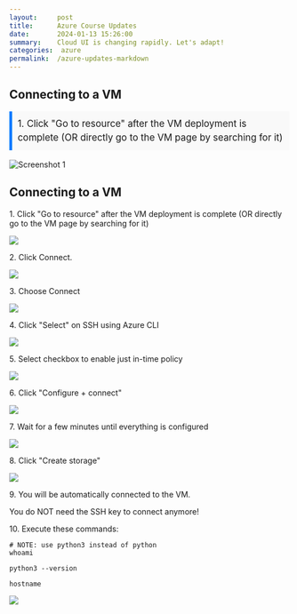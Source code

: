 ```yaml
---
layout:     post
title:      Azure Course Updates
date:       2024-01-13 15:26:00
summary:    Cloud UI is changing rapidly. Let's adapt!
categories:  azure
permalink:  /azure-updates-markdown
---
```


<style>

.ud-blog-details-para {
  background-color: #f8f9fa; /* Light grey background */
  font-size: 200%;
  border-left: 10px solid #007bff; /* Blue left border */
  padding: 10px; /* Padding around the text */
  margin-bottom: 1rem; /* Margin at the bottom */
  display: inline-block; /* To keep it inline with other texts if necessary */
}

.instructions {
    font-family: Arial, sans-serif;
    max-width: 800px;
    margin: auto;
}

.step {
    margin-bottom: 20px;
}

.step p {
    font-size: 120%;
    line-height: 1.5;
    background-color: #f9f9f9;
    padding: 10px;
    border-left: 5px solid #007bff;
}

img {
    max-width: 70%;
    height: auto;
    display: block;
    margin-top: 10px;
}

</style>

## Connecting to a VM

<div class="guide">
    <div class="step">
        <p> <span class="number">1.</span> Click "Go to resource" after the VM deployment is complete (OR directly go to the VM page by searching for it)</p>
        <img src="https://ajeuwbhvhr.cloudimg.io/colony-recorder.s3.amazonaws.com/files/2024-01-17/bbd9a5ca-895d-4645-a88c-593b562e3063/ascreenshot.jpeg" alt="Screenshot 1">
    </div>
    <!-- Repeat for other steps -->
</div>

## Connecting to a VM

1\. Click "Go to resource" after the VM deployment is complete (OR directly go to the VM page by searching for it)

![](https://ajeuwbhvhr.cloudimg.io/colony-recorder.s3.amazonaws.com/files/2024-01-17/bbd9a5ca-895d-4645-a88c-593b562e3063/ascreenshot.jpeg?tl_px=0,321&br_px=2293,1602&force_format=png&width=1120.0&wat=1&wat_opacity=1&wat_gravity=northwest&wat_url=https://colony-recorder.s3.amazonaws.com/images/watermarks/FB923C_standard.png&wat_pad=372,277)


2\. Click Connect.

![](https://ajeuwbhvhr.cloudimg.io/colony-recorder.s3.amazonaws.com/files/2024-01-17/fd4f33df-4537-42a0-80b6-550f98c76754/ascreenshot.jpeg?tl_px=0,0&br_px=1719,961&force_format=png&width=1120.0&wat=1&wat_opacity=1&wat_gravity=northwest&wat_url=https://colony-recorder.s3.amazonaws.com/images/watermarks/FB923C_standard.png&wat_pad=428,147)


3\. Choose Connect

![](https://ajeuwbhvhr.cloudimg.io/colony-recorder.s3.amazonaws.com/files/2024-01-17/77361959-f0c3-4ab7-9fe8-31a6ed737ceb/ascreenshot.jpeg?tl_px=0,0&br_px=1719,961&force_format=png&width=1120.0&wat=1&wat_opacity=1&wat_gravity=northwest&wat_url=https://colony-recorder.s3.amazonaws.com/images/watermarks/FB923C_standard.png&wat_pad=408,199)


4\. Click "Select" on SSH using Azure CLI

![](https://ajeuwbhvhr.cloudimg.io/colony-recorder.s3.amazonaws.com/files/2024-01-17/92358f37-b960-43d3-91e7-6bc84cf7fab7/ascreenshot.jpeg?tl_px=0,720&br_px=1719,1682&force_format=png&width=1120.0&wat=1&wat_opacity=1&wat_gravity=northwest&wat_url=https://colony-recorder.s3.amazonaws.com/images/watermarks/FB923C_standard.png&wat_pad=408,320)


5\. Select checkbox to enable just in-time policy

![](https://ajeuwbhvhr.cloudimg.io/colony-recorder.s3.amazonaws.com/files/2024-01-17/a049bbc6-0dae-4f2b-a40b-443240e78ad1/ascreenshot.jpeg?tl_px=1086,720&br_px=2806,1682&force_format=png&width=1120.0&wat=1&wat_opacity=1&wat_gravity=northwest&wat_url=https://colony-recorder.s3.amazonaws.com/images/watermarks/FB923C_standard.png&wat_pad=523,281)


6\. Click "Configure + connect"

![](https://ajeuwbhvhr.cloudimg.io/colony-recorder.s3.amazonaws.com/files/2024-01-17/5ec4f166-3918-47b0-a924-ad75786992e6/ascreenshot.jpeg?tl_px=1220,720&br_px=2940,1682&force_format=png&width=1120.0&wat=1&wat_opacity=1&wat_gravity=northwest&wat_url=https://colony-recorder.s3.amazonaws.com/images/watermarks/FB923C_standard.png&wat_pad=568,321)


7\. Wait for a few minutes until everything is configured

![](https://ajeuwbhvhr.cloudimg.io/colony-recorder.s3.amazonaws.com/files/2024-01-17/ae3dc8ba-c0b4-4d26-894c-e885ce88960e/ascreenshot.jpeg?tl_px=1220,0&br_px=2940,961&force_format=png&width=1120.0&wat=1&wat_opacity=1&wat_gravity=northwest&wat_url=https://colony-recorder.s3.amazonaws.com/images/watermarks/FB923C_standard.png&wat_pad=1035,52)


8\. Click "Create storage"

![](https://ajeuwbhvhr.cloudimg.io/colony-recorder.s3.amazonaws.com/files/2024-01-17/08fba1d7-6ba6-4730-9831-714bbf692a83/ascreenshot.jpeg?tl_px=482,720&br_px=2202,1682&force_format=png&width=1120.0&wat=1&wat_opacity=1&wat_gravity=northwest&wat_url=https://colony-recorder.s3.amazonaws.com/images/watermarks/FB923C_standard.png&wat_pad=524,528)


9\. You will be automatically connected to the VM. 

You do NOT need the SSH key to connect anymore!


10\. Execute these commands: 

```
# NOTE: use python3 instead of python
whoami

python3 --version

hostname
```

![](https://ajeuwbhvhr.cloudimg.io/colony-recorder.s3.amazonaws.com/files/2024-01-17/5c806d94-0b60-4405-abea-24f3b7606dc2/ascreenshot.jpeg?tl_px=186,720&br_px=1906,1682&force_format=png&width=1120.0&wat=1&wat_opacity=1&wat_gravity=northwest&wat_url=https://colony-recorder.s3.amazonaws.com/images/watermarks/FB923C_standard.png&wat_pad=524,485)